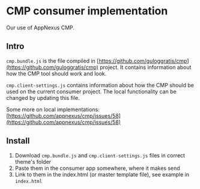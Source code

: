# CMP consumer implementation

Our use of AppNexus CMP.

## Intro

`cmp.bundle.js` is the file compiled in [https://github.com/guloggratis/cmp](https://github.com/guloggratis/cmp) project. It contains information about how the CMP tool should work and look.

`cmp.client-settings.js` contains information about how the CMP should be used on the current consumer project. The local functionality can be changed by updating this file.

Some more on local implementations: [https://github.com/appnexus/cmp/issues/58](https://github.com/appnexus/cmp/issues/58)


## Install

1. Download `cmp.bundle.js` and `cmp.client-settings.js` files in correct theme's folder
2. Paste them in the consumer app somewhere, where it makes send
3. Link to them in the index.html (or master template file), see example in `index.html`

